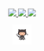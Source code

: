 <h6></h6>
<p align="center">
  <a href="https://github.com/ryo-ma/github-profile-trophy#readme">
    <img width="81%" src="https://github-profile-trophy.vercel.app/?username=qoomon&row=1&column=7&margin-w=4"/>
  </a>
  <a href="https://github.com/anuraghazra/github-readme-stats#readme">
    <img height="150" src="https://github-readme-stats.vercel.app/api?username=qoomon&show_icons=true&hide_title=true&include_all_commits=true&count_private=true"/>
  </a> 
  <a href="https://github.com/anuraghazra/github-readme-stats#readme">
    <img height="150" src="https://github-readme-stats.vercel.app/api/top-langs/?username=qoomon&hide_title=true&layout=compact"/>
  </a> 
</p>
<p align="center">
  <a href="https://www.qoomon.me">
    <img width="08%" src="octocat.gif"/>
  </a>
</p>
